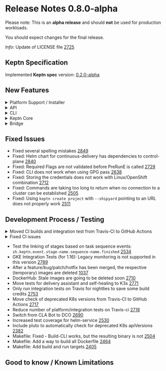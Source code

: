 # Release Notes 0.8.0-alpha

Please note: This is an **alpha release** and should **not** be used for production workloads.

You should expect changes for the final release.

*Info*: Update of LICENSE file [2725](https://github.com/keptn/keptn/issues/2725) 

## Keptn Specification

Implemented **Keptn spec** version: [0.2.0-alpha](https://github.com/keptn/spec/tree/0.2.0-alpha)

## New Features

<details><summary>Platform Support / Installer</summary>
<p>

- Lower K8s resource limits for distributors [2649](https://github.com/keptn/keptn/issues/2649) 
- Upgrade NGINX unprivileged to latest version [2653](https://github.com/keptn/keptn/issues/2653) 
- Test Keptn control-plane for Kubernetes 1.19 using K3s [2411](https://github.com/keptn/keptn/issues/2411) 

</p>
</details>

<details><summary>API</summary>
<p>

- Remove WebSocket communication between CLI and API [2727](https://github.com/keptn/keptn/issues/2727)

</p>
</details>

<details><summary>CLI</summary>
<p>

- Upgrader for migrating from Shipyard v0.1 to Shipyard v0.2 [2500](https://github.com/keptn/keptn/issues/2500)
- Continue working with current Keptn context and remove Keptn context switch from keptn --help [2721](https://github.com/keptn/keptn/issues/2721)
- Improvement to write version mismatch to std::err [2761](https://github.com/keptn/keptn/issues/2761)
- Re-add the version check into the root command [2571](https://github.com/keptn/keptn/issues/2571)
- Adapt CLI command `keptn send event new-artifact` to CloudEvents spec of 0.8.0 [2558](https://github.com/keptn/keptn/issues/2558)
- Improve post-installation steps by including Keptn API endpoint IP [2444](https://github.com/keptn/keptn/issues/2444)
- Adapt CLI commands `create service`, `onboard service` and `delete service` to use endpoint of the shipyard-controller [2557](https://github.com/keptn/keptn/issues/2557) 
- CLI support creating a project using the new shipyard spec [2266](https://github.com/keptn/keptn/issues/2266) 
- Improved `keptn install --help` messages [2584](https://github.com/keptn/keptn/issues/2584) 
- Keptn support for multiple plans [1863](https://github.com/keptn/keptn/issues/1863) 
- YAML input support for URIs [1648](https://github.com/keptn/keptn/issues/1648) 
- Improved error message when no connection to Keptn API could be established [1349](https://github.com/keptn/keptn/issues/1349) 

</p>
</details>

<details><summary>Keptn Core</summary>
<p>

- *configuration-service:*
  - Keep track of last processed artifact in materialized view [2692](https://github.com/keptn/keptn/issues/2692)
  - HEAD branch not properly set [2735](https://github.com/keptn/keptn/issues/2735)
  - Updating existing upstream not working [2708](https://github.com/keptn/keptn/issues/2708)
  - Include Git commit ID in GET resource responses [2307](https://github.com/keptn/keptn/issues/2307)

- *distributor*:
  - Having a subscription topic does not have to be a requirement [2562](https://github.com/keptn/keptn/issues/2562)
  - Extend distributor to bridge traffic from Keptn service to Keptn API [2220](https://github.com/keptn/keptn/issues/2220)
  - Sidecar for polling open *.triggered events [2166](https://github.com/keptn/keptn/issues/2166)

- *eventbroker*:
  - Remove eventbroker from Keptn core [2254](https://github.com/keptn/keptn/issues/2254)

- *gatekeeper-service*:
  - gatekeeper-service becomes the approval service for automatic approvals, thus will also be renamed to "approval-service" [2533](https://github.com/keptn/keptn/issues/2533)

- *helm-service*:
  - Create a sequence diagram for helm-service [2592](https://github.com/keptn/keptn/issues/2592)
  - Return Git commit ID in finished events sent by helm-service [2531](https://github.com/keptn/keptn/issues/2531)
  - helm-service reacts on `release.triggered` and sends `release.started/finished` events [2265](https://github.com/keptn/keptn/issues/2265)
  - helm-service reacts on `deployment.triggered` and sends `deployment.started/finished` events [2262](https://github.com/keptn/keptn/issues/2262)

- *jmeter-service*:
  - jmeter-service reacts on `test.triggered` and sends `test.started/finished` events [2263](https://github.com/keptn/keptn/issues/2263)

- *lighthouse-service*:
  - Support quality gates use-case with updated services [2724](https://github.com/keptn/keptn/issues/2724)
  - lighthouse-service reacts on `evaluation.triggered` and sends `evaluation.started/finished` events [2264](https://github.com/keptn/keptn/issues/2264)

- *mongodb-datastore*:
  - Quering (root) events via mongodb-datastore is slow when there is many events in the DB [2759](https://github.com/keptn/keptn/issues/2759)
  - Fixed: mongodb-datastore does not contain "triggeredid" in input [2514](https://github.com/keptn/keptn/issues/2514)

- *remediation-service*
  - Include `triggerid` property in `remediation.status.changed/finished` events [1917](https://github.com/keptn/keptn/issues/1917)
  - Support remediation use-case with updated services [2663](https://github.com/keptn/keptn/issues/2663)

- *shipyard-controller*:
  - Fixed: Shipyard-controller does not set result field of next `.triggered` event [2816](https://github.com/keptn/keptn/issues/2816)
  - Shipyard-controller subscribes to trigger-events defined in the shipyard.yaml and provides a built-in task sequence for evaluations [2529](https://github.com/keptn/keptn/issues/2529)
  - Shipyard-controller is integrated into Travis CI build for release branches [2273](https://github.com/keptn/keptn/issues/2273)
  - Controls the task sequences defined in the Shipyard [2193](https://github.com/keptn/keptn/issues/2193)
  - Manages open *.started events in a mongoDB collection per project [2159](https://github.com/keptn/keptn/issues/2159)
  - Manages open *.triggered events in a mongoDB collection per project [2158](https://github.com/keptn/keptn/issues/2158)

</p>
</details>

<details><summary>Bridge</summary>
<p>

- Fixed: Keptn Bridge is not showing notification about the new Keptn version [2693](https://github.com/keptn/keptn/issues/2693)
- Fixed: Keptn Bridge ignores deployed service artifact [2543](https://github.com/keptn/keptn/issues/2543)
- Use an HTTP-interceptor to add default headers and implement generic error handling [1987](https://github.com/keptn/keptn/issues/1987) 
- Added COPY button for SLO content [1997](https://github.com/keptn/keptn/issues/1997)

</p>
</details>

## Fixed Issues

- Fixed several spelling mistakes [2849](https://github.com/keptn/keptn/issues/2849)
- Fixed: Helm chart for continuous-delivery has dependencies to control-plane [2840](https://github.com/keptn/keptn/issues/2840)
- Fixed: Required Flags are not validated before PreRunE is called [2729](https://github.com/keptn/keptn/issues/2729)
- Fixed: CLI does not work when using GPG pass [2638](https://github.com/keptn/keptn/issues/2638)
- Fixed: Storing the credentials does not work with Linux/OpenShift combination [2712](https://github.com/keptn/keptn/issues/2712)
- Fixed: Commands are taking too long to return when no connection to a cluster can be established [2505](https://github.com/keptn/keptn/issues/2505) 
- Fixed: Using `keptn create project` with `--shipyard` pointing to an URL does not properly work [2511](https://github.com/keptn/keptn/issues/2511) 

## Development Process / Testing

<details><summary>Moved CI builds and integration test from Travis-CI to GitHub Actions</summary>
<p>

- Travis-CI builds are disabled due to negative credit balance [2715](https://github.com/keptn/keptn/issues/2715)
- Migrate integration tests from Travis-CI to GitHub Actions [2811](https://github.com/keptn/keptn/issues/2811)
- Migrate go-utils and kubernetes-utils from Travis-CI to GitHub Actions [2796](https://github.com/keptn/keptn/issues/2796)
- Migrate CI from travis-ci.org to travis-ci.com (by Dec. 2020) [2356](https://github.com/keptn/keptn/issues/2356)
- Move Docker builds from Travis-CI to GitHub Actions [2752](https://github.com/keptn/keptn/issues/2752)
- Move unit test execution from TravisCI to GitHub Actions [2716](https://github.com/keptn/keptn/issues/2716)
- Remove hard-dependency of MacOS builds in Travis-CI [2719](https://github.com/keptn/keptn/issues/2719)
- Auto-updating go-utils and kubernetes-utils in keptn/keptn needs to be a signed commit (and moved to GitHub Actions) [2750](https://github.com/keptn/keptn/issues/2750)

</p>
</details>

<details><summary>Fixed CI issues</summary>
<p>

- Fixed: Flaky integration tests: Integration tests fail (in unpredictable situations) [2149](https://github.com/keptn/keptn/issues/2149)
- Fixed: Integration Test stalls at the Keptn auth command [2704](https://github.com/keptn/keptn/issues/2704)
- Fixed: Integration Tests: Setup of Keptn fails due to server version check [2701](https://github.com/keptn/keptn/issues/2701)
- Fixed: Unable to do remote debugging of mongodb-datastore due to liveness-probe [2536](https://github.com/keptn/keptn/issues/2536)
- Fixed: GitHub Action Reviewdog Fails: The `add-path` command is disabled [2694](https://github.com/keptn/keptn/issues/2694)

</p>
</details>

- Test the linking of stages based on task sequence events: `sh.keptn.event.stage-name.sequence-name.finished` [2534](https://github.com/keptn/keptn/issues/2534)
- GKE Integration Tests (for 1.16): Legacy monitoring is not supported in this version [2789](https://github.com/keptn/keptn/issues/2789)
- After a feature/bug/patch/hotfix has been merged, the respective (temporary) images are deleted [1037](https://github.com/keptn/keptn/issues/1037)
- DockerHub: Stale images are going to be deleted soon [2710](https://github.com/keptn/keptn/issues/2710)
- Move tests for delivery assistant and self-healing to K3s [2771](https://github.com/keptn/keptn/issues/2771)
- Only run integration tests on Travis for nightlies to save some build credits [2753](https://github.com/keptn/keptn/issues/2753)
- Move check of deprecated K8s versions from Travis-CI to GitHub Actions [2717](https://github.com/keptn/keptn/issues/2717)
- Reduce number of platform/integration tests on Travis-ci [2718](https://github.com/keptn/keptn/issues/2718)
- Switch from CLA Bot to DCO [2690](https://github.com/keptn/keptn/issues/2690)
- Increased test coverage for helm-service [2530](https://github.com/keptn/keptn/issues/2530)
- Include pluto to automatically check for deprecated K8s apiVersions [2382](https://github.com/keptn/keptn/issues/2383)
- Makefile: Fixed - Build-CLI works, but the resulting binary is not [2504](https://github.com/keptn/keptn/issues/2504)
- Makefile: Add a way to build all Dockerfile [2464](https://github.com/keptn/keptn/issues/2464)
- Makefile: Add build and run targets [2405](https://github.com/keptn/keptn/issues/2405)

## Good to know / Known Limitations

